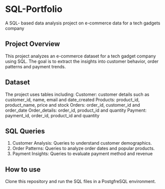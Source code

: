 # SQL-Portfolio
A SQL- based data analysis project on e-commerce data for a tech gadgets company
## Project Overview
This project analyzes an e-commerce dataset for a tech gadget company using SQL. The goal is to extract the insights into customer behavior, order patterns and payment trends.

## Dataset
The project uses tables including: 
Customer: customer details such as customer_id, name, email and date_created
Products: product_id, product_name, price and stock
Orders: order_id, customer_id and order_date
Order_details: order_id, product_id and quantity
Payment: payment_id, order_id, product_id and quantity

## SQL Queries
1. Customer Analysis: Queries to understand customer demographics.
2. Order Patterns: Queries to analyze order dates and popular products.
3. Payment Insights: Queries to evaluate payment method and revenue


## How to use
Clone this repository and run the SQL files in a PostgfreSQL environment.
